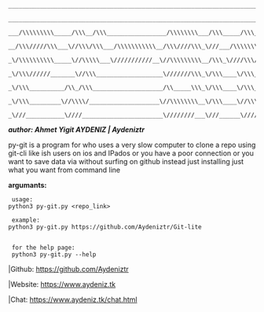 ```
____________________________________________________________________________        
 ____________________________________________________________________________       
  ___/\\\\\\\\\_____/\\\__/\\\_________________/\\\\\\\\___/\\\_____/\\\______      
   __/\\\/////\\\___\//\\\/\\\___/\\\\\\\\\\\__/\\\////\\\_\///___/\\\\\\\\\\\_     
    _\/\\\\\\\\\\_____\//\\\\\___\///////////__\//\\\\\\\\\__/\\\_\////\\\////__    
     _\/\\\//////_______\//\\\___________________\///////\\\_\/\\\____\/\\\______   
      _\/\\\__________/\\_/\\\____________________/\\_____\\\_\/\\\____\/\\\_/\\__  
       _\/\\\_________\//\\\\/____________________\//\\\\\\\\__\/\\\____\//\\\\\___ 
        _\///___________\////_______________________\////////___\///______\/////____
``` 
___author: Ahmet Yigit AYDENIZ | Aydeniztr___
 
 py-git is a program for who uses a very slow computer to clone a repo using git-cli 
 like ish users on ios and IPados or you have a poor connection or you want to save data
 via without surfing on github instead just installing just what you want from command line

 
 __argumants:__
```
 usage:
python3 py-git.py <repo_link>
 
 example:
python3 py-git.py https://github.com/Aydeniztr/Git-lite
 
 
 for the help page:
 python3 py-git.py --help
```


|Github: https://github.com/Aydeniztr  

|Website: https://www.aydeniz.tk       

|Chat: https://www.aydeniz.tk/chat.html
